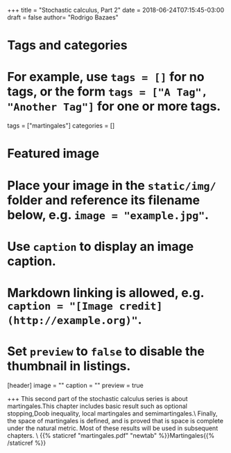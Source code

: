 +++
title = "Stochastic calculus, Part 2"
date = 2018-06-24T07:15:45-03:00
draft = false
author= "Rodrigo Bazaes"

# Tags and categories
# For example, use `tags = []` for no tags, or the form `tags = ["A Tag", "Another Tag"]` for one or more tags.
tags = ["martingales"]
categories = []

# Featured image
# Place your image in the `static/img/` folder and reference its filename below, e.g. `image = "example.jpg"`.
# Use `caption` to display an image caption.
#   Markdown linking is allowed, e.g. `caption = "[Image credit](http://example.org)"`.
# Set `preview` to `false` to disable the thumbnail in listings.
[header]
image = ""
caption = ""
preview = true

+++
This second part of the stochastic calculus series is about martingales.This chapter includes basic result such as optional stopping,Doob inequality, local martingales and semimartingales.\\
Finally, the space of martingales is defined, and is proved that is space is complete under the natural metric. Most of these results will be used in subsequent chapters. 
\\
{{% staticref "martingales.pdf" "newtab" %}}Martingales{{% /staticref %}}
